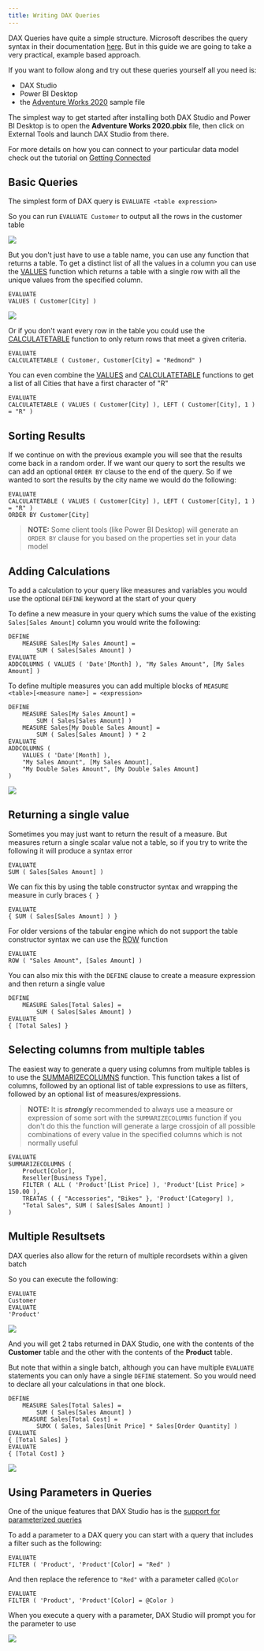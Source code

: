 ```yaml
---
title: Writing DAX Queries
---
```


DAX Queries have quite a simple structure. Microsoft describes the query syntax in their documentation [here](https://docs.microsoft.com/en-us/dax/dax-queries). But in this guide we are going to take a very practical, example based approach. 

If you want to follow along and try out these queries yourself all you need is:
* DAX Studio
* Power BI Desktop
* the [Adventure Works 2020](https://aka.ms/dax-docs-sample-file) sample file

The simplest way to get started after installing both DAX Studio and Power BI Desktop is to open the **Adventure Works 2020.pbix** file, then click on External Tools and launch DAX Studio from there. 

For more details on how you can connect to your particular data model check out the tutorial on [Getting Connected](https://daxstudio.org/tutorials/getting-connected/)

## Basic Queries

The simplest form of DAX query is `EVALUATE <table expression>` 

So you can run `EVALUATE Customer` to output all the rows in the customer table

![](evaluate-customer.png)

But you don't just have to use a table name, you can use any function that returns a table. To get a distinct list of all the values in a column you can use the [VALUES](https://dax.guide/values) function which returns a table with a single row with all the unique values from the specified column.

```
EVALUATE
VALUES ( Customer[City] )
```

![](evaluate-customer-city.png)

Or if you don't want every row in the table you could use the [CALCULATETABLE](https://dax.guide/calculatetable) function to only return rows that meet a given criteria.

```
EVALUATE
CALCULATETABLE ( Customer, Customer[City] = "Redmond" )
```

You can even combine the [VALUES](https://dax.guide/values) and [CALCULATETABLE](https://dax.guide/calculatetable) functions to get a list of all Cities that have a first character of "R"

```
EVALUATE
CALCULATETABLE ( VALUES ( Customer[City] ), LEFT ( Customer[City], 1 ) = "R" )
```

## Sorting Results

If we continue on with the previous example you will see that the results come back in a random order. If we want our query to sort the results we can add an optional `ORDER BY` clause to the end of the query. So if we wanted to sort the results by the city name we would do the following:

```
EVALUATE
CALCULATETABLE ( VALUES ( Customer[City] ), LEFT ( Customer[City], 1 ) = "R" )
ORDER BY Customer[City]
```

> **NOTE:** Some client tools (like Power BI Desktop) will generate an `ORDER BY` clause for you based on the properties set in your data model


## Adding Calculations

To add a calculation to your query like measures and variables you would use the optional `DEFINE` keyword at the start of your query

To define a new measure in your query which sums the value of the existing `Sales[Sales Amount]` column you would write the following:

```
DEFINE
    MEASURE Sales[My Sales Amount] =
        SUM ( Sales[Sales Amount] )
EVALUATE
ADDCOLUMNS ( VALUES ( 'Date'[Month] ), "My Sales Amount", [My Sales Amount] )
```

To define multiple measures you can add multiple blocks of `MEASURE <table>[<measure name>] = <expression>`

```
DEFINE
    MEASURE Sales[My Sales Amount] =
        SUM ( Sales[Sales Amount] )
    MEASURE Sales[My Double Sales Amount] =
        SUM ( Sales[Sales Amount] ) * 2
EVALUATE
ADDCOLUMNS (
    VALUES ( 'Date'[Month] ),
    "My Sales Amount", [My Sales Amount],
    "My Double Sales Amount", [My Double Sales Amount]
)
```

![](evaluate-define-measures.png)


## Returning a single value

Sometimes you may just want to return the result of a measure. But measures return a single scalar value not a table, so if you try to write the following it will produce a syntax error

```
EVALUATE
SUM ( Sales[Sales Amount] )
```

We can fix this by using the table constructor syntax and wrapping the measure in curly braces `{ }`

```
EVALUATE
{ SUM ( Sales[Sales Amount] ) }
```

For older versions of the tabular engine which do not support the table constructor syntax we can use the [ROW](https://dax.guide/row) function

```
EVALUATE
ROW ( "Sales Amount", [Sales Amount] )
```


You can also mix this with the `DEFINE` clause to create a measure expression and then return a single value

```
DEFINE
    MEASURE Sales[Total Sales] =
        SUM ( Sales[Sales Amount] )
EVALUATE
{ [Total Sales] }
```

## Selecting columns from multiple tables

The easiest way to generate a query using columns from multiple tables is to use the [SUMMARIZECOLUMNS](https://dax.guide/summarizecolumns) function. This function takes a list of columns, followed by an optional list of table expressions to use as filters, followed by an optional list of measures/expressions.

> **NOTE:** It is _**strongly**_ recommended to always use a measure or expression of some sort with the `SUMMARIZECOLUMNS` function if you don't do this the function will generate a large crossjoin of all possible combinations of every value in the specified columns which is not normally useful

```
EVALUATE
SUMMARIZECOLUMNS (
    Product[Color],
    Reseller[Business Type],
    FILTER ( ALL ( 'Product'[List Price] ), 'Product'[List Price] > 150.00 ),
    TREATAS ( { "Accessories", "Bikes" }, 'Product'[Category] ),
    "Total Sales", SUM ( Sales[Sales Amount] )
)
```

## Multiple Resultsets

DAX queries also allow for the return of multiple recordsets within a given batch

So you can execute the following: 

```
EVALUATE
Customer
EVALUATE
'Product'
```

![](evaluate-2-recordsets.png)

And you will get 2 tabs returned in DAX Studio, one with the contents of the **Customer** table and the other with the contents of the **Product** table.

But note that within a single batch, although you can have multiple `EVALUATE` statements you can only have a single `DEFINE` statement. So you would need to declare all your calculations in that one block.

```
DEFINE
    MEASURE Sales[Total Sales] =
        SUM ( Sales[Sales Amount] )
    MEASURE Sales[Total Cost] =
        SUMX ( Sales, Sales[Unit Price] * Sales[Order Quantity] )
EVALUATE
{ [Total Sales] }
EVALUATE
{ [Total Cost] }
```

![](evaluate-2-recordsets-with-measures.png)

## Using Parameters in Queries

One of the unique features that DAX Studio has is the [support for parameterized queries](/documentation/features/parameter-support/)

To add a parameter to a DAX query you can start with a query that includes a filter such as the following:

```
EVALUATE
FILTER ( 'Product', 'Product'[Color] = "Red" )
```

And then replace the reference to `"Red"` with a parameter called `@Color` 

```
EVALUATE
FILTER ( 'Product', 'Product'[Color] = @Color )
```

When you execute a query with a parameter, DAX Studio will prompt you for the parameter to use

![](evaluate-parameter.png)

